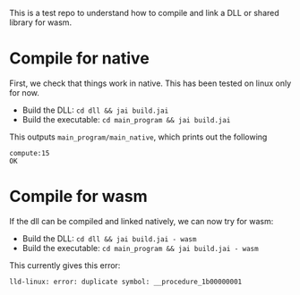 This is a test repo to understand how to compile and link a DLL or shared library for wasm.

# Compile for native

First, we check that things work in native. This has been tested on linux only for now.

- Build the DLL: `cd dll && jai build.jai`
- Build the executable: `cd main_program && jai build.jai`

This outputs `main_program/main_native`, which prints out the following

```
compute:15
OK
```

# Compile for wasm

If the dll can be compiled and linked natively, we can now try for wasm:

- Build the DLL: `cd dll && jai build.jai - wasm`
- Build the executable: `cd main_program && jai build.jai - wasm`

This currently gives this error:

`lld-linux: error: duplicate symbol: __procedure_1b00000001`